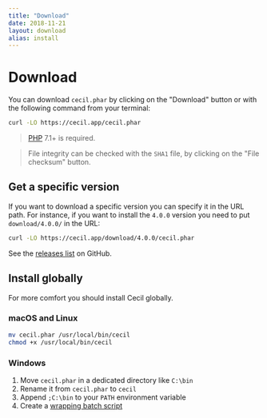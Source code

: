 ```yaml
---
title: "Download"
date: 2018-11-21
layout: download
alias: install
---
```


# Download

You can download `cecil.phar` by clicking on the "Download" button or with the following command from your terminal:

```bash
curl -LO https://cecil.app/cecil.phar
```

> [PHP](https://www.php.net/manual/install.php) 7.1+ is required.

> File integrity can be checked with the `SHA1` file, by clicking on the "File checksum" button.

## Get a specific version

If you want to download a specific version you can specify it in the URL path.
For instance, if you want to install the `4.0.0` version you need to put `download/4.0.0/` in the URL:

```bash
curl -LO https://cecil.app/download/4.0.0/cecil.phar
```

See the [releases list](https://github.com/Cecilapp/Cecil/releases) on GitHub.

## Install globally

For more comfort you should install Cecil globally.

### macOS and Linux

```bash
mv cecil.phar /usr/local/bin/cecil
chmod +x /usr/local/bin/cecil
```

### Windows

1.  Move `cecil.phar` in a dedicated directory like `C:\bin`
2.  Rename it from `cecil.phar` to `cecil`
3.  Append `;C:\bin` to your `PATH` environment variable
4.  Create a [wrapping batch script](https://raw.githubusercontent.com/Cecilapp/Cecil/master/bin/cecil.bat)
